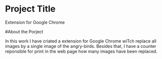 # Project Title

Extension for Google Chrome

#About the Porject

In this work I have criated a extension for Google Chrome wiTch replace all images by a single image of the angry-birds. Besides that, I have a counter
reponsible for print in the web page how many images have been replaced.
